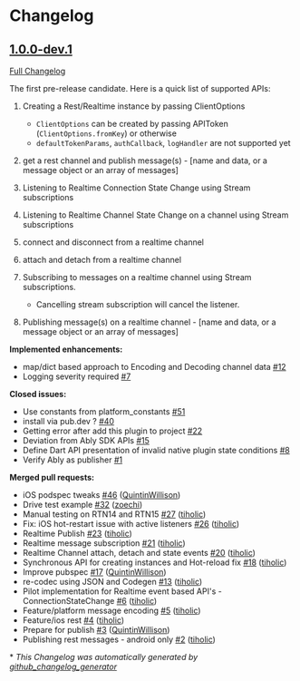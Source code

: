 # Changelog

## [1.0.0-dev.1](https://github.com/ably/ably-flutter/commit/3c9a78ee2b07d51be6d67365f49c27d02d5a2ef4)

[Full Changelog](https://github.com/ably/ably-flutter/compare/b739b9d91499f4b9d81e5d9804063c4a8614ce80...3c9a78ee2b07d51be6d67365f49c27d02d5a2ef4)

The first pre-release candidate. Here is a quick list of supported APIs:

1. Creating a Rest/Realtime instance by passing ClientOptions

    * `ClientOptions` can be created by passing APIToken (`ClientOptions.fromKey`) or otherwise
    * `defaultTokenParams`, `authCallback`, `logHandler` are not supported yet

2. get a rest channel and publish message(s) - [name and data, or a message object or an array of messages]
3. Listening to Realtime Connection State Change using Stream subscriptions
4. Listening to Realtime Channel State Change on a channel using Stream subscriptions
5. connect and disconnect from a realtime channel
6. attach and detach from a realtime channel
7. Subscribing to messages on a realtime channel using Stream subscriptions.
    
    * Cancelling stream subscription will cancel the listener.

8. Publishing message(s) on a realtime channel - [name and data, or a message object or an array of messages]

**Implemented enhancements:**

- map/dict based approach to Encoding and Decoding channel data [\#12](https://github.com/ably/ably-flutter/issues/12)
- Logging severity required [\#7](https://github.com/ably/ably-flutter/issues/7)

**Closed issues:**

- Use constants from platform\_constants [\#51](https://github.com/ably/ably-flutter/issues/51)
- install via pub.dev ? [\#40](https://github.com/ably/ably-flutter/issues/40)
- Getting error after add this plugin to project [\#22](https://github.com/ably/ably-flutter/issues/22)
- Deviation from Ably SDK APIs [\#15](https://github.com/ably/ably-flutter/issues/15)
- Define Dart API presentation of invalid native plugin state conditions [\#8](https://github.com/ably/ably-flutter/issues/8)
- Verify Ably as publisher [\#1](https://github.com/ably/ably-flutter/issues/1)

**Merged pull requests:**

- iOS podspec tweaks [\#46](https://github.com/ably/ably-flutter/pull/46) ([QuintinWillison](https://github.com/QuintinWillison))
- Drive test example [\#32](https://github.com/ably/ably-flutter/pull/32) ([zoechi](https://github.com/zoechi))
- Manual testing on RTN14 and RTN15 [\#27](https://github.com/ably/ably-flutter/pull/27) ([tiholic](https://github.com/tiholic))
- Fix: iOS hot-restart issue with active listeners [\#26](https://github.com/ably/ably-flutter/pull/26) ([tiholic](https://github.com/tiholic))
- Realtime Publish [\#23](https://github.com/ably/ably-flutter/pull/23) ([tiholic](https://github.com/tiholic))
- Realtime message subscription [\#21](https://github.com/ably/ably-flutter/pull/21) ([tiholic](https://github.com/tiholic))
- Realtime Channel attach, detach and state events [\#20](https://github.com/ably/ably-flutter/pull/20) ([tiholic](https://github.com/tiholic))
- Synchronous API for creating instances and Hot-reload fix [\#18](https://github.com/ably/ably-flutter/pull/18) ([tiholic](https://github.com/tiholic))
- Improve pubspec [\#17](https://github.com/ably/ably-flutter/pull/17) ([QuintinWillison](https://github.com/QuintinWillison))
- re-codec using JSON and Codegen [\#13](https://github.com/ably/ably-flutter/pull/13) ([tiholic](https://github.com/tiholic))
- Pilot implementation for Realtime event based API's - ConnectionStateChange [\#6](https://github.com/ably/ably-flutter/pull/6) ([tiholic](https://github.com/tiholic))
- Feature/platform message encoding [\#5](https://github.com/ably/ably-flutter/pull/5) ([tiholic](https://github.com/tiholic))
- Feature/ios rest [\#4](https://github.com/ably/ably-flutter/pull/4) ([tiholic](https://github.com/tiholic))
- Prepare for publish [\#3](https://github.com/ably/ably-flutter/pull/3) ([QuintinWillison](https://github.com/QuintinWillison))
- Publishing rest messages - android only [\#2](https://github.com/ably/ably-flutter/pull/2) ([tiholic](https://github.com/tiholic))



\* *This Changelog was automatically generated by [github_changelog_generator](https://github.com/github-changelog-generator/github-changelog-generator)*
